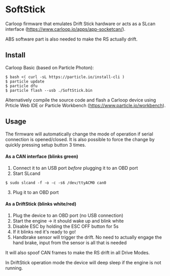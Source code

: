 # SoftStick
Carloop firmware that emulates Drift Stick hardware or acts as a SLcan interface (https://www.carloop.io/apps/app-socketcan/).

ABS software part is also needed to make the RS actually drift.

## Install
Carloop Basic (based on Particle Photon):
```
$ bash <( curl -sL https://particle.io/install-cli )
$ particle update
$ particle dfu
$ particle flash --usb ./SoftStick.bin
```

Alternatively compile the source code and flash a Carloop device using Prticle Web IDE or Particle Workbench (https://www.particle.io/workbench).

## Usage

The firmware will automatically change the mode of operation if serial connection is opened/closed. It is also possible to force the change by quickly pressing setup button 3 times.

#### As a CAN interface (blinks green)
1. Connect it to an USB port *before* plugging it to an OBD port
2. Start SLcand
  ```
  $ sudo slcand -f -o -c -s6 /dev/ttyACM0 can0
  ```
3. Plug it to an OBD port

#### As a DriftStick (blinks white/red)
1. Plug the device to an OBD port (no USB connection)
2. Start the engine -> it should wake up and blink white
3. Disable ESC by holding the ESC OFF button for 5s
4. If it blinks red it's ready to go!
5. Handbrake sensor will trigger the drift. No need to actually engage the hand brake, input from the sensor is all that is needed

It will also spoof CAN frames to make the RS drift in all Drive Modes.

In DriftStick operation mode the device will deep sleep if the engine is not running.
